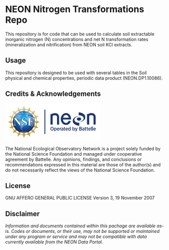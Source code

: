 NEON Nitrogen Transformations Repo
================

<!-- README.md is generated from README.Rmd. Please edit that file -->

<!-- ****** Description ****** -->

This repository is for code that can be used to calculate soil
extractable inorganic nitrogen (N) concentrations and net N
transformation rates (mineralization and nitrification) from NEON soil
KCl extracts.

<!-- ****** Usage ****** -->

## Usage

This repository is designed to be used with several tables in the Soil
physical and chemical properties, periodic data product
(NEON.DP1.10086).

<!-- ****** Acknowledgements ****** -->

## Credits & Acknowledgements

<!-- HTML tags to produce image, resize, add hyperlink. -->

<!-- ONLY WORKS WITH HTML or GITHUB documents -->

<a href="http://www.neonscience.org/">
<img src="logo.png" width="300px" /> </a>

<!-- Acknowledgements text -->

The National Ecological Observatory Network is a project solely funded
by the National Science Foundation and managed under cooperative
agreement by Battelle. Any opinions, findings, and conclusions or
recommendations expressed in this material are those of the author(s)
and do not necessarily reflect the views of the National Science
Foundation.

<!-- ****** License ****** -->

## License

GNU AFFERO GENERAL PUBLIC LICENSE Version 3, 19 November 2007

<!-- ****** Disclaimer ****** -->

## Disclaimer

*Information and documents contained within this pachage are available
as-is. Codes or documents, or their use, may not be supported or
maintained under any program or service and may not be compatible with
data currently available from the NEON Data Portal.*
